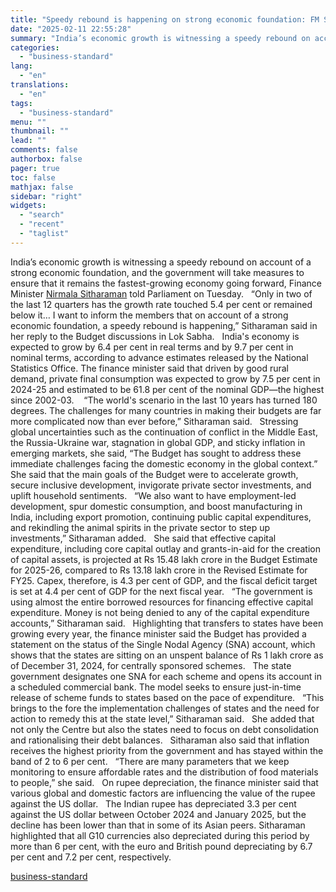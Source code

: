 ```yaml
---
title: "Speedy rebound is happening on strong economic foundation: FM Sitharaman"
date: "2025-02-11 22:55:28"
summary: "India’s economic growth is witnessing a speedy rebound on account of a strong economic foundation, and the government will take measures to ensure that it remains the fastest-growing economy going forward, Finance Minister Nirmala Sitharaman told Parliament on Tuesday. “Only in two of the last 12 quarters has the growth..."
categories:
  - "business-standard"
lang:
  - "en"
translations:
  - "en"
tags:
  - "business-standard"
menu: ""
thumbnail: ""
lead: ""
comments: false
authorbox: false
pager: true
toc: false
mathjax: false
sidebar: "right"
widgets:
  - "search"
  - "recent"
  - "taglist"
---
```


India’s economic growth is witnessing a speedy rebound on account of a strong economic foundation, and the government will take measures to ensure that it remains the fastest-growing economy going forward, Finance Minister [Nirmala Sitharaman](https://www.business-standard.com/about/who-is-nirmala-sitharaman) told Parliament on Tuesday.
 
“Only in two of the last 12 quarters has the growth rate touched 5.4 per cent or remained below it… I want to inform the members that on account of a strong economic foundation, a speedy rebound is happening,” Sitharaman said in her reply to the Budget discussions in Lok Sabha.
 
India's economy is expected to grow by 6.4 per cent in real terms and by 9.7 per cent in nominal terms, according to advance estimates released by the National Statistics Office. The finance minister said that driven by good rural demand, private final consumption was expected to grow by 7.5 per cent in 2024-25 and estimated to be 61.8 per cent of the nominal GDP—the highest since 2002-03. 
 
“The world's scenario in the last 10 years has turned 180 degrees. The challenges for many countries in making their budgets are far more complicated now than ever before,” Sitharaman said.
 
Stressing global uncertainties such as the continuation of conflict in the Middle East, the Russia-Ukraine war, stagnation in global GDP, and sticky inflation in emerging markets, she said, “The Budget has sought to address these immediate challenges facing the domestic economy in the global context.”
 
She said that the main goals of the Budget were to accelerate growth, secure inclusive development, invigorate private sector investments, and uplift household sentiments.
 
“We also want to have employment-led development, spur domestic consumption, and boost manufacturing in India, including export promotion, continuing public capital expenditures, and rekindling the animal spirits in the private sector to step up investments,” Sitharaman added.
 
She said that effective capital expenditure, including core capital outlay and grants-in-aid for the creation of capital assets, is projected at Rs 15.48 lakh crore in the Budget Estimate for 2025-26, compared to Rs 13.18 lakh crore in the Revised Estimate for FY25. Capex, therefore, is 4.3 per cent of GDP, and the fiscal deficit target is set at 4.4 per cent of GDP for the next fiscal year.
 
“The government is using almost the entire borrowed resources for financing effective capital expenditure. Money is not being denied to any of the capital expenditure accounts,” Sitharaman said.
 
Highlighting that transfers to states have been growing every year, the finance minister said the Budget has provided a statement on the status of the Single Nodal Agency (SNA) account, which shows that the states are sitting on an unspent balance of Rs 1 lakh crore as of December 31, 2024, for centrally sponsored schemes.
 
The state government designates one SNA for each scheme and opens its account in a scheduled commercial bank. The model seeks to ensure just-in-time release of scheme funds to states based on the pace of expenditure.
 
“This brings to the fore the implementation challenges of states and the need for action to remedy this at the state level,” Sitharaman said.
 
She added that not only the Centre but also the states need to focus on debt consolidation and rationalising their debt balances.
 
Sitharaman also said that inflation receives the highest priority from the government and has stayed within the band of 2 to 6 per cent.
 
“There are many parameters that we keep monitoring to ensure affordable rates and the distribution of food materials to people,” she said.
 
On rupee depreciation, the finance minister said that various global and domestic factors are influencing the value of the rupee against the US dollar.
 
The Indian rupee has depreciated 3.3 per cent against the US dollar between October 2024 and January 2025, but the decline has been lower than that in some of its Asian peers. Sitharaman highlighted that all G10 currencies also depreciated during this period by more than 6 per cent, with the euro and British pound depreciating by 6.7 per cent and 7.2 per cent, respectively.

[business-standard](https://www.business-standard.com/economy/news/speedy-rebound-is-happening-on-strong-economic-foundation-fm-sitharaman-125021101812_1.html)
